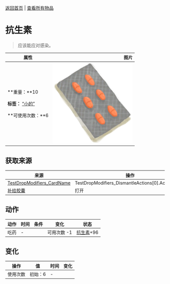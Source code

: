 [返回首页](index.md)   |  [查看所有物品](object.md)
# 抗生素  
> 应该能应对感染。  
  
  属性  |   图片   
 ----  |  ----:   
 **重量：**10<br><br>**标签：**	[“小的”](tag_Tiny.md)<br><br>**可使用次数：**6  |  ![](Sprite/Antibiotics.png)   
  
## 获取来源  
来源  |  操作  
----  |  ----  
[TestDropModifiers_CardName](TestDropModifiers.md)  |  TestDropModifiers_DismantleActions[0].ActionName  
[补给胶囊](TV_SupplyCapsule.md)  |  打开  
## 动作  
动作  |  时间  |  条件  |  变化  |  状态  
----  |  ----  |  ----  |  ----  |  ----  
吃药  |  -  |    |  可用次数  -1<br>  |  [抗生素](AntibioticsEffect.md)+96  
## 变化  
操作  |  值  |  时间  |  变化  
----  |  ----  |  ----  |  ----  
使用次数  |  初始：6  |  -  |    
